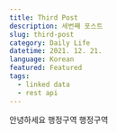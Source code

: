 ```yaml
---
title: Third Post
description: 세번째 포스트
slug: third-post
category: Daily Life
datetime: 2021. 12. 21.
language: Korean
featured: Featured
tags:
  - linked data
  - rest api
---
```


안녕하세요 행정구역 행정구역
